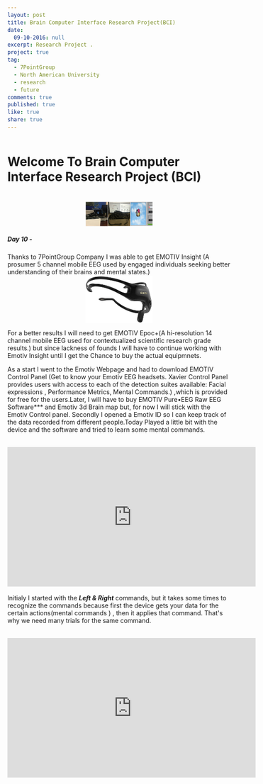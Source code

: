 ```yaml
---
layout: post
title: Brain Computer Interface Research Project(BCI)
date:
  09-10-2016: null
excerpt: Research Project .
project: true
tag:
  - 7PointGroup
  - North American University
  - research
  - future
comments: true
published: true
like: true
share: true
---
```


<style>
img { width: 40%; margin: 0 auto; display: block; }
</style>

<img src="/img/lab.png" alt="">


<h1> Welcome To Brain Computer Interface Research Project (BCI)<h1>





<style>
img { width: 70%; margin: 0 auto; display: block; }
</style>

<img src="/img/equipments/emo.jpg" alt="Test">



<h5>Day 10 -</h5> <p>Thanks to 7PointGroup Company I was able to get EMOTIV Insight (A prosumer 5 channel mobile EEG used by engaged individuals seeking better understanding of their brains and mental states.)
<style>
img { width: 30%; margin: 0 auto; display: block; }
</style>

<img src="/img/equipments/emotiv.png" alt="EMOTIV Insight">

For a better results I will need to get  EMOTIV Epoc+(A hi-resolution 14 channel mobile EEG used for contextualized scientific research grade results.) but since lackness of founds I will have to continue working with Emotiv Insight until I get the Chance to buy the actual equipmnets.

As a start I went to the Emotiv Webpage and had to download EMOTIV Control Panel (Get to know your Emotiv EEG headsets. Xavier Control Panel provides users with access to each of the detection suites available: Facial expressions , Performance Metrics, Mental Commands.) ,which is provided for free for the users.Later, I will have to buy EMOTIV Pure•EEG Raw EEG Software*** and Emotiv 3d Brain map  but, for now I will stick with the Emotiv Control panel.
Secondly I opened a Emotiv ID so I can keep track of the data recorded from different people.Today Played a little bit with the device and the software and tried to learn some mental commands.<br>
<br>

<iframe width="560" height="315" src="https://www.youtube.com/embed/5dXaojWfuPQ" frameborder="0" allowfullscreen></iframe>



Initialy I started with the ***Left & Right*** commands, but it takes some times to recognize the commands because first the device gets your data for the certain actions(mental commands ) , then it applies that command. That's why we need many trials for the same command.

<br>


<iframe width="560" height="315" src="https://www.youtube.com/embed/bB5fpYBwACs" frameborder="0" allowfullscreen></iframe>

